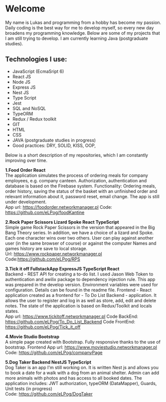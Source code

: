  # Welcome  #
  My name is Lukas and programming from a hobby has become my passion. Daily coding is the best way for me to develop myself, so every new day broadens my programming knowledge. Below are some of my projects that I am still trying to develop.
I am currently learning Java (postgraduate studies).

  
   ## Technologies I use: ##
  * JavaScript (EcmaSript 6)
  * React JS
  * Node JS
  * Express JS
  * Nest JS
  * Type Script
  * Jest
  * SQL and NoSQL
  * TypeORM
  * Redux / Redux toolkit
  * GIT 
  * HTML
  * CSS
  * JAVA (postgraduate studies in progress)
  * Good practices: DRY, SOLID, KISS, OOP, 
  
   Below is a short description of my repositories, which I am constantly improving over time. 
 
 **1.Food Order React**  
  The application simulates the process of ordering meals for company employees, e.g. company canteen. 
  Authorization, authentication and database is based on the Firebase system.
Functionality: Ordering meals, order history, saving the status of the basket with an unfinished order and relevant information about it, password reset, email change.
The app is still under development.   
  App url: https://foodorder.networkmanager.pl
  Code: https://github.com/eLPog/foodKantine
  
 **2.Rock Paper Scissors Lizard Spoke React TypeScript**  
   Simple game Rock Paper Scissors in the version that appeared in the Big Bang Theory series. In addition, we have a choice of a lizard and Spoke. Each one character wins over two others. 
   User can play against another user  (in the same browser of course) or against the computer Names and games history are save to local storage.  
   Url: https://www.rockpaper.networkmanager.pl
   Code:https://github.com/eLPog/RPS
   
  **3.Tick it off FullstackApp ExpressJS TypeScript React**  
   Backend - REST API for creating a to-do list. I used Jason Web Token to authentication and awilix package to dependency injection rule. This app was prepared in the develop version. Environment variables were used for configuration. Details can be found in the readme file.
   Frontend -   React application created as a frontend for - To Do List Backend - application. It allows the user to register and log in as well as store, add, edit and delete notes. The state of the application is based on Redux/Toolkit and locals states.      
   App url:  https://www.tickitoff.networkmanager.pl
   Code BackEnd: https://github.com/eLPog/To_Do_List_Backend
   Code FrontEnd: https://github.com/eLPog/Tick_it_off
  
  **4.Movie Studio Bootstrap**  
  A simple page created with Bootstrap. Fully responsive thanks to the use of bootstrap. 
  Frontend App url:  https://www.moviestudio.networkmanager.pl
  Code: https://github.com/eLPog/companyPage
 
 **5.Dog Taker Backend NestJS TypeScript**  
    Dog Taker is an app I'm still working on. It is written Nest js and allows you to book a date for a walk with a dog from an animal shelter. Admin can add more animals with photos and has access to all booked dates. The application includes: JWT authorization, typeORM (DataMapper), Guards, Unit tests (in progress)    
  Code: https://github.com/eLPog/DogTaker 
  
     
    
